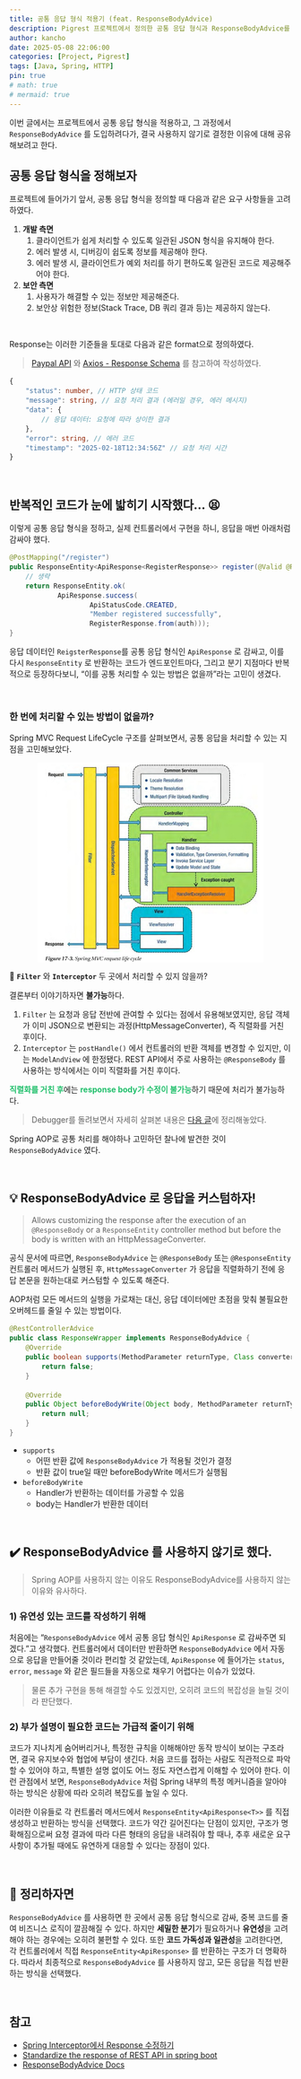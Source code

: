 ```yaml
---
title: 공통 응답 형식 적용기 (feat. ResponseBodyAdvice)
description: Pigrest 프로젝트에서 정의한 공통 응답 형식과 ResponseBodyAdvice를 적용하지 않은 이유
author: kancho
date: 2025-05-08 22:06:00
categories: [Project, Pigrest]
tags: [Java, Spring, HTTP]
pin: true
# math: true
# mermaid: true
---
```

이번 글에서는 프로젝트에서 공통 응답 형식을 적용하고, 그 과정에서 `ResponseBodyAdvice` 를 도입하려다가, 결국 사용하지 않기로 결정한 이유에 대해 공유해보려고 한다.

## **공통 응답 형식**을 정해보자
프로젝트에 들어가기 앞서, 공통 응답 형식을 정의할 때 다음과 같은 요구 사항들을 고려하였다.

1. **개발 측면**
	1. 클라이언트가 쉽게 처리할 수 있도록 일관된 JSON 형식을 유지해야 한다.
	2. 에러 발생 시, 디버깅이 쉽도록 정보를 제공해야 한다.
	3. 에러 발생 시, 클라이언트가 예외 처리를 하기 편하도록 일관된 코드로 제공해주어야 한다.
2. **보안 측면**
	1. 사용자가 해결할 수 있는 정보만 제공해준다.
	2. 보안상 위험한 정보(Stack Trace, DB 쿼리 결과 등)는 제공하지 않는다.

<br/>

Response는 이러한 기준들을 토대로 다음과 같은 format으로 정의하였다.


> [Paypal API](https://developer.paypal.com/api/rest/responses/) 와 [Axios - Response Schema](https://axios-http.com/docs/res_schema) 를 참고하여 작성하였다.

```typescript
{
	"status": number, // HTTP 상태 코드
	"message": string, // 요청 처리 결과 (에러일 경우, 에러 메시지)
	"data": {
		// 응답 데이터: 요청에 따라 상이한 결과
	},
	"error": string, // 에러 코드
	"timestamp": "2025-02-18T12:34:56Z" // 요청 처리 시간
}
```


<br/>

## **반복적인 코드**가 눈에 밟히기 시작했다… 😫
이렇게 공통 응답 형식을 정하고, 실제 컨트롤러에서 구현을 하니, 응답을 매번 아래처럼 감싸야 했다.

```java
@PostMapping("/register")  
public ResponseEntity<ApiResponse<RegisterResponse>> register(@Valid @RequestBody RegisterRequest request) {  
	// 생략
    return ResponseEntity.ok(  
            ApiResponse.success(  
                    ApiStatusCode.CREATED,  
                    "Member registered successfully",  
                    RegisterResponse.from(auth)));  
}
```

응답 데이터인 `ReigsterResponse`를 공통 응답 형식인 `ApiResponse` 로 감싸고, 이를 다시 `ResponseEntity` 로 반환하는 코드가 엔드포인트마다, 그리고 분기 지점마다 반복적으로 등장하다보니, “이를 공통 처리할 수 있는 방법은 없을까”라는 고민이 생겼다.

<br/>

### **한 번에 처리**할 수 있는 방법이 없을까?
Spring MVC Request LifeCycle 구조를 살펴보면서, 공통 응답을 처리할 수 있는 지점을 고민해보았다.

<img src="../assets/img/posts/spring-mvc-request-life-cycle.jpg" style="display: block; margin: 0 auto; width: 80%" />

🤔 **`Filter`** 와 **`Interceptor`** 두 곳에서 처리할 수 있지 않을까?

결론부터 이야기하자면 **불가능**하다.

1. `Filter` 는 요청과 응답 전반에 관여할 수 있다는 점에서 유용해보였지만, 응답 객체가 이미 JSON으로 변환되는 과정(HttpMessageConverter), 즉 직렬화를 거친 후이다.
2. `Interceptor` 는 `postHandle()` 에서 컨트롤러의 반환 객체를 변경할 수 있지만, 이는 `ModelAndView` 에 한정됐다. REST API에서 주로 사용하는 `@ResponseBody` 를 사용하는 방식에서는 이미 직렬화를 거친 후이다.

<span style='color:#20bf6b'>**직렬화를 거친 후**</span>에는 <span style='color:#20bf6b'>**response body가 수정이 불가능**</span>하기 때문에 처리가 불가능하다.

> Debugger를 돌려보면서 자세히 살펴본 내용은 [다음 글](https://kanchoeun.github.io/posts/Filter와-Interceptor에서-Response의-body를-수정할-수-있을까/)에 정리해놓았다.

Spring AOP로 공통 처리를 해야하나 고민하던 찰나에 발견한 것이 `ResponseBodyAdvice` 였다.


<br/>

## 💡 **ResponseBodyAdvice** 로 응답을 커스텀하자!
> Allows customizing the response after the execution of an `@ResponseBody` or a `ResponseEntity` controller method but before the body is written with an HttpMessageConverter.

공식 문서에 따르면, `ResponseBodyAdvice` 는 `@ResponseBody` 또는 `@ResponseEntity` 컨트롤러 메서드가 실행된 후, `HttpMessageConverter` 가 응답을 직렬화하기 전에 응답 본문을 원하는대로 커스텀할 수 있도록 해준다.

AOP처럼 모든 메서드의 실행을 가로채는 대신, 응답 데이터에만 초점을 맞춰 불필요한 오버헤드를 줄일 수 있는 방법이다.

```java
@RestControllerAdvice  
public class ResponseWrapper implements ResponseBodyAdvice {  
    @Override  
    public boolean supports(MethodParameter returnType, Class converterType) {  
        return false;  
    }  
  
    @Override  
    public Object beforeBodyWrite(Object body, MethodParameter returnType, MediaType selectedContentType, Class selectedConverterType, ServerHttpRequest request, ServerHttpResponse response) {  
        return null;  
    }  
}
```

- `supports`
	- 어떤 반환 값에 `ResponseBodyAdvice` 가 적용될 것인가 결정
	- 반환 값이 true일 때만 beforeBodyWrite 메서드가 실행됨
- `beforeBodyWrite`
	- Handler가 반환하는 데이터를 가공할 수 있음
	- body는 Handler가 반환한 데이터

<br/>

## ✔️ ResponseBodyAdvice 를 사용하지 않기로 했다.
> Spring AOP를 사용하지 않는 이유도 ResponseBodyAdvice를 사용하지 않는 이유와 유사하다.

### 1) 유연성 있는 코드를 작성하기 위해
처음에는 “`ResponseBodyAdvice` 에서 공통 응답 형식인 `ApiResponse` 로 감싸주면 되겠다.”고 생각했다. 컨트롤러에서 데이터만 반환하면 `ResponseBodyAdvice` 에서 자동으로 응답을 만들어줄 것이라 편리할 것 같았는데, `ApiResponse` 에 들어가는 `status`, `error`, `message` 와 같은 필드들을 자동으로 채우기 어렵다는 이슈가 있었다.

> 물론 추가 구현을 통해 해결할 수도 있겠지만, 오히려 코드의 복잡성을 늘릴 것이라 판단했다.


### 2) 부가 설명이 필요한 코드는 가급적 줄이기 위해
코드가 지나치게 숨어버리거나, 특정한 규칙을 이해해야만 동작 방식이 보이는 구조라면, 결국 유지보수와 협업에 부담이 생긴다. 처음 코드를 접하는 사람도 직관적으로 파악할 수 있어야 하고, 특별한 설명 없이도 어느 정도 자연스럽게 이해할 수 있어야 한다. 이런 관점에서 보면, `ResponseBodyAdvice` 처럼 Spring 내부의 특정 메커니즘을 알아야 하는 방식은 상황에 따라 오히려 복잡도를 높일 수 있다.

이러한 이유들로 각 컨트롤러 메서드에서 `ResponseEntity<ApiResponse<T>>` 를 직접 생성하고 반환하는 방식을 선택했다. 코드가 약간 길어진다는 단점이 있지만, 구조가 명확해짐으로써 요청 결과에 따라 다른 형태의 응답을 내려줘야 할 때나, 추후 새로운 요구사항이 추가될 때에도 유연하게 대응할 수 있다는 장점이 있다.

<br/>

## 👏 정리하자면
`ResponseBodyAdvice` 를 사용하면 한 곳에서 공통 응답 형식으로 감싸, 중복 코드를 줄여 비즈니스 로직이 깔끔해질 수 있다. 하지만 **세밀한 분기**가 필요하거나 **유연성**을 고려해야 하는 경우에는 오히려 불편할 수 있다. 또한 **코드 가독성과 일관성**을 고려한다면, 각 컨트롤러에서 직접 `ResponseEntity<ApiResponse>` 를 반환하는 구조가 더 명확하다. 따라서 최종적으로 `ResponseBodyAdvice` 를 사용하지 않고, 모든 응답을 직접 반환하는 방식을 선택했다.

<br/>

## 참고
- [Spring Interceptor에서 Response 수정하기](https://medium.com/sjk5766/spring-interceptor%EC%97%90%EC%84%9C-response-%EC%88%98%EC%A0%95%ED%95%98%EA%B8%B0-5b6ea3a5a270)
- [Standardize the response of REST API in spring boot](https://ashrithgn.medium.com/standardising-the-response-of-rest-api-in-spring-boot-spring-boots-responsebodyadvice-41e365ae89b)
- [ResponseBodyAdvice Docs](https://docs.spring.io/spring-framework/docs/current/javadoc-api/org/springframework/web/servlet/mvc/method/annotation/ResponseBodyAdvice.html)

